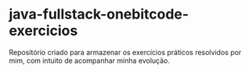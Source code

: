 # java-fullstack-onebitcode-exercicios
Repositório criado para armazenar os exercícios  práticos resolvidos por mim, com intuito de acompanhar minha evolução.
